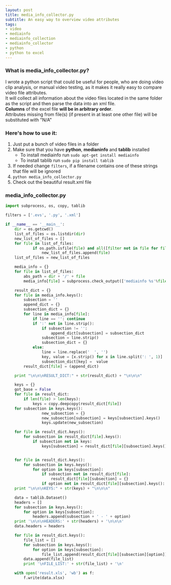 ```yaml
---
layout: post
title: media_info_collector.py
subtitle: An easy way to overview video attributes
tags:
- video
- mediainfo
- mediainfo_collection
- mediainfo_collector
- python
- python to excel
---
```

### What is media_info_collector.py?
I wrote a python script that could be useful for people, who are doing video clip analysis, or manual video testing, as it makes it really easy to compare video file attributes.  
It will collect all information about the video files located in the same folder as the script and then parse the data into an xml file.  
**Columns** of the excel file **will be in arbitrary order**.  
Attributes missing from file(s) (if present in at least one other file) will be substituted with "N/A"

### Here's how to use it:  
1. Just put a bunch of video files in a folder  
2. Make sure that you have **python**, **medianinfo** and **tablib** installed
   * To install mediainfo run ```sudo apt-get install mediainfo```
   * To install tablib run ```sudo pip install tablib```
3. If needed change ```filters```, if a filename contains one of these strings that file will be ignored
4. ```python media_info_collector.py```
5. Check out the beautiful result.xml file

### media_info_collector.py

```Python
import subprocess, os, copy, tablib

filters = ['.evs', '.py', '.xml']

if __name__ == '__main__':
    dir = os.getcwd()
    list_of_files = os.listdir(dir)
    new_list_of_files = []
    for file in list_of_files:
            if os.path.isfile(file) and all([filter not in file for filter in filters]):
                new_list_of_files.append(file)
    list_of_files = new_list_of_files

    media_info = {}
    for file in list_of_files:
        abs_path = dir + '/' + file
        media_info[file] = subprocess.check_output(['mediainfo %s'%file], shell=True, executable='/bin/bash').split('\n')

    result_dict = {}
    for file in media_info.keys():
        subsection = ''
        append_dict = {}
        subsection_dict = {}
        for line in media_info[file]:
            if line == '': continue
            if ':' not in line.strip():
                if subsection != '':
                    append_dict[subsection] = subsection_dict
                subsection = line.strip()
                subsection_dict = {}
            else:
                line = line.replace('  ', '')
                key, value = [x.strip() for x in line.split(': ', 1)]
                subsection_dict[key] =  value
        result_dict[file] = (append_dict)

    print "\n\n\nRESULT_DICT:" + str(result_dict) + "\n\n\n"

    keys = {}
    got_base = False
    for file in result_dict:
        if len(file) > len(keys):
            keys = copy.deepcopy(result_dict[file])
    for subsection in keys.keys():
                new_subsection = {}
                new_subsection[subsection] = keys[subsection].keys()
                keys.update(new_subsection)

    for file in result_dict.keys():
        for subsection in result_dict[file].keys():
            if subsection not in keys:
                keys[subsection] = result_dict[file][subsection].keys()


    for file in result_dict.keys():
        for subsection in keys.keys():
            for option in keys[subsection]:
                if subsection not in result_dict[file]:
                    result_dict[file][subsection] = {}
                if option not in result_dict[file][subsection].keys(): result_dict[file][subsection][option] = 'N/A'
    print "\n\n\nKEYS:" + str(keys) + "\n\n\n"

    data = tablib.Dataset()
    headers = []
    for subsection in keys.keys():
        for option in keys[subsection]:
            headers.append(subsection + ' - ' + option)
    print '\n\n\nHEADERS:' + str(headers) + '\n\n\n'
    data.headers = headers

    for file in result_dict.keys():
        file_list = []
        for subsection in keys.keys():
            for option in keys[subsection]:
                file_list.append(result_dict[file][subsection][option])
        data.append(file_list)
        print '\nFILE_LIST:' + str(file_list) + '\n'

    with open('result.xls', 'wb') as f:
        f.write(data.xlsx)
```
